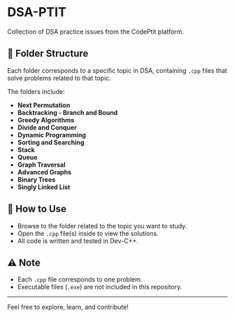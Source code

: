 # DSA-PTIT
Collection of DSA practice issues from the CodePtit platform.


## 📂 Folder Structure

Each folder corresponds to a specific topic in DSA, containing `.cpp` files that solve problems related to that topic.

The folders include:

- **Next Permutation**  
- **Backtracking - Branch and Bound**  
- **Greedy Algorithms**  
- **Divide and Conquer**  
- **Dynamic Programming**  
- **Sorting and Searching**  
- **Stack**  
- **Queue**  
- **Graph Traversal**  
- **Advanced Graphs**  
- **Binary Trees**  
- **Singly Linked List**

## 📝 How to Use

- Browse to the folder related to the topic you want to study.
- Open the `.cpp` file(s) inside to view the solutions.
- All code is written and tested in Dev-C++.

## ⚠️ Note

- Each `.cpp` file corresponds to one problem.
- Executable files (`.exe`) are not included in this repository.

---

Feel free to explore, learn, and contribute!

